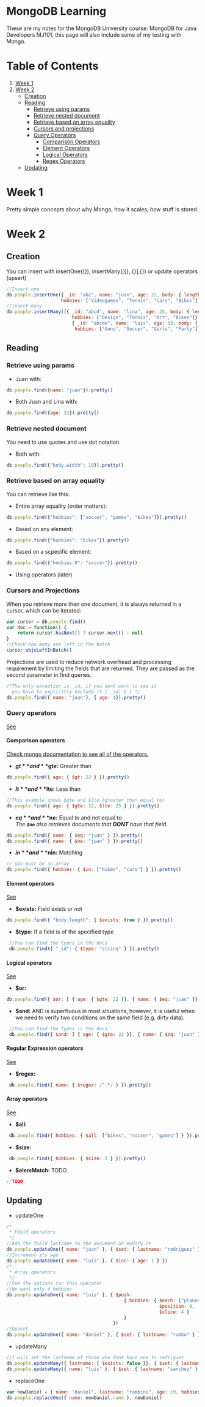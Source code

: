 # MongoDB Learning

These are my notes for the MongoDB University course: MongoDB for Java Developers MJ101, this page will also include some of my testing with Mongo.

# Table of Contents
1. [Week 1](#week-1)
2. [Week 2](#week-2)
    * [Creation](#creation)
    * [Reading](#reading)
        * [Retrieve using params](#retrieve-using-params)
        * [Retrieve nested document](#retrieve-nested-document)
        * [Retrieve based on array equality](#retrieve-based-on-array-equality)
        * [Cursors and projections](#cursors-and-projections)
        * [Query Operators](#query-operators)
            * [Comparison Operators](#comparison-operators)
            * [Element Operators](#element-operators)
            * [Logical Operators](#logical-operators)
            * [Regex Operators](#regular-expression-operators)
    * [Updating](#updating)
    

# Week 1
Pretty simple concepts about why Mongo, how it scales, how stuff is stored.

# Week 2

## Creation

You can insert with insertOne({<document>}), insertMany([{<doc1>}, {<doc2>}],{<options>}) or update operators (upsert)

```javascript
//Insert one
db.people.insertOne({ _id: "abc", name: "juan", age: 22, body: { length: 165, width: 60 }, 
                    hobbies: ["Videogames", "Tennis", "Cars", "Bikes"]})
//Insert many
db.people.insertMany([{ _id: "abcd", name: "lina", age: 25, body: { length: 165, width: 60 }, 
                        hobbies: ["Design", "Tennis", "Art", "Bikes"]}, 
                        { _id: "abcde", name: "luis", age: 33, body: { length: 175, width: 70 }, 
                         hobbies: ["Guns", "Soccer", "Girls", "Party"]}])
```

## Reading

### Retrieve using params
* Juan with:<br> 
```javascript
db.people.find({name: "juan"}).pretty()
```

* Both Juan and Lina with:<br> 
```javascript
db.people.find({age: 22}).pretty()
```

### Retrieve nested document
You need to use quotes and use dot notation.
* Both with: <br>
```javascript
db.people.find({"body.width": 10}).pretty()
```

### Retrieve based on array equality
You can retrieve like this:
* Entire array equality (order matters):
```javascript
db.people.find({"hobbies": ["soccer", "games", "bikes"]}).pretty()
```
* Based on any element:
```javascript
db.people.find({"hobbies": "bikes"}).pretty()
```
* Based on a scpecific element:
```javascript
db.people.find({"hobbies.0": "soccer"}).pretty()
```
* Using operators (later)

### Cursors and Projections

When you retrieve more than one document, it is always returned in a cursor, which can be iterated:
```javascript
var cursor = db.people.find() 
var doc = function() { 
    return cursor.hasNext() ? cursor.next() : null
}
//Check how many are left in the batch
cursor.objsLeftInBatch()
```
Projections are used to reduce network overhead and processing requirement by limiting the fields that are returned. They are passed as the second parameter in find queries.
```javascript
/*The only exception is _id, if you dont want to see it
  you have to explicitly exclude it { _id: 0 } */
db.people.find({ name: "juan"}, { age: 1}).pretty()
```

### Query operators
[See](https://docs.mongodb.com/manual/reference/operator/)

#### Comparison operators
[Check mongo documentation to see all of the operators.](https://docs.mongodb.com/manual/reference/operator/query-comparison/)

* **$gt** and **$gte:** Greater than
```javascript
db.people.find({ age: { $gt: 22 } }).pretty()
```
* **$lt** and **$lte:** Less than 
```javascript
//This example shows $gte and $lte (greater than equal to)
db.people.find({ age: { $gte: 22, $lte: 25 } }).pretty()
```

* **$eq** and **$ne:** Equal to and not equal to <br>
 _The **`$ne`** also retrieves documents that **DONT** have that field._

 ```javascript
 db.people.find({ name: { $eq: "juan" } }).pretty()
 db.people.find({ name: { $ne: "juan" } }).pretty()
 ```
* **$in** and **$nin:** Matching
 ```javascript
 // $in must be an array
 db.people.find({ hobbies: { $in: ["bikes", "cars"] } }).pretty()
 ```
 
#### Element operators
 [See](https://docs.mongodb.com/manual/reference/operator/query/#element)
* **$exists:** Field exists or not
 ```javascript
 db.people.find({ "body.length": { $exists: true } }).pretty()
 ```
* **$type:** If a field is of the specified type
 ```javascript
  //You can find the types in the docs
  db.people.find({ "_id": { $type: "string" } }).pretty()
 ```

#### Logical operators
[See](https://docs.mongodb.com/manual/reference/operator/query/#logical)
 * **$or:**
  ```javascript
  db.people.find({ $or: [ { age: { $gte: 22 }}, { name: { $eq: "juan" }} ] }).pretty()
  ```
 * **$and:** AND is superfluous in most situations, however, it is useful when we need to verify two conditions on the same field (e.g. dirty data).
  ```javascript
   //You can find the types in the docs
   db.people.find({ $and: [ { age: { $gte: 22 }}, { name: { $eq: "juan" }} ] }).pretty()
  ```
  
#### Regular Expression operators
[See](https://docs.mongodb.com/manual/reference/operator/query/#evaluation)
  * **$regex:** 
   ```javascript
    db.people.find({ name: { $regex: /^.*/ } }).pretty()
   ```
  
#### Array operators
[See](https://docs.mongodb.com/manual/reference/operator/query-array/)
  * **$all:** 
   ```javascript
    db.people.find({ hobbies: { $all: ["bikes", "soccer", "games"] } }).pretty()
   ```

  * **$size:** 
   ```javascript
    db.people.find({ hobbies: { $size: 3 } }).pretty()
   ```
   
  * **$elemMatch:** TODO
   ```javascript
   //TODO    
   ```
   
## Updating
 * updateOne
 ```javascript
 /*
  * Field operators
  */
 //Add the field lastname to the document or modify it
 db.people.updateOne({ name: "juan" }, { $set: { lastname: "rodriguez" } })
 //Increment its age
 db.people.updateOne({ name: "luis" }, { $inc: { age: 1 } })
 /*
  * Array operators
  */
 //See the options for this operator
 //We want only 4 hobbies 
 db.people.updateOne({ name: "luis" }, { $push: 
                                            { hobbies: { $each: ["planes", "dancing"], 
                                                         $position: 0,
                                                         $slice: 4 } 
                                            } 
                                        })
 //Upsert
 db.people.updateOne({ name: "daniel" }, { $set: { lastname: "rambo" } }, { upsert: true })
 ```
 * updateMany
  ```javascript
  //I will set the lastname of those who dont have one to rodriguez
  db.people.updateMany({ lastname: { $exists: false }}, { $set: { lastname: "rodriguez" } })
  db.people.updateMany({ name: "luis" }, { $set: { lastname: "sanchez" } })
  ```
 
 * replaceOne
 ```javascript
 var newDaniel = { name: "daniel", lastname: "rambini", age: 19, hobbies: ["nothing"], body: { length: 10, width: 10 }}
 db.people.replaceOne({ name: newDaniel.name }, newDaniel)
 ```
    